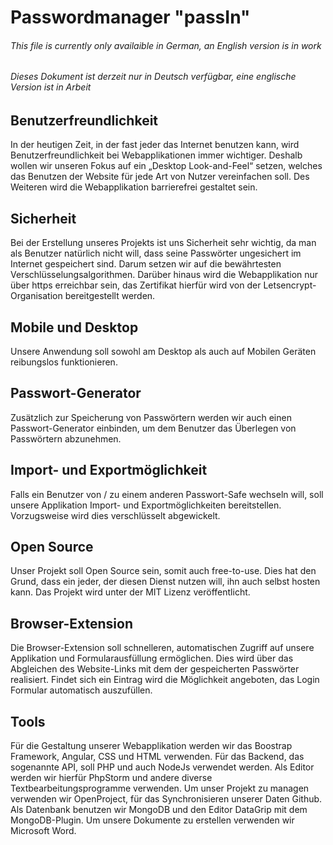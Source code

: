 # Passwordmanager __"passIn"__

###### This file is currently only availaible in German, an English version is in work
###### _Dieses Dokument ist derzeit nur in Deutsch verfügbar, eine englische Version ist in Arbeit_

## Benutzerfreundlichkeit
In der heutigen Zeit, in der fast jeder das Internet benutzen kann, wird Benutzerfreundlichkeit bei Webapplikationen immer wichtiger. Deshalb wollen wir unseren Fokus auf ein „Desktop Look-and-Feel“ setzen, welches das Benutzen der Website für jede Art von Nutzer vereinfachen soll. Des Weiteren wird die Webapplikation barrierefrei gestaltet sein.

## Sicherheit
Bei der Erstellung unseres Projekts ist uns Sicherheit sehr wichtig, da man als Benutzer natürlich nicht will, dass seine Passwörter ungesichert im Internet gespeichert sind. Darum setzen wir auf die bewährtesten Verschlüsselungsalgorithmen. Darüber hinaus wird die Webapplikation nur über https erreichbar sein, das Zertifikat hierfür wird von der Letsencrypt-Organisation bereitgestellt werden.

## Mobile und Desktop
Unsere Anwendung soll sowohl am Desktop als auch auf Mobilen Geräten reibungslos funktionieren.

## Passwort-Generator
Zusätzlich zur Speicherung von Passwörtern werden wir auch einen Passwort-Generator einbinden, um dem Benutzer das Überlegen von Passwörtern abzunehmen.

## Import- und Exportmöglichkeit 
Falls ein Benutzer von / zu einem anderen Passwort-Safe wechseln will, soll unsere Applikation Import- und Exportmöglichkeiten bereitstellen. Vorzugsweise wird dies verschlüsselt abgewickelt.

## Open Source
Unser Projekt soll Open Source sein, somit auch free-to-use. Dies hat den Grund, dass ein jeder, der diesen Dienst nutzen will, ihn auch selbst hosten kann. Das Projekt wird unter der MIT Lizenz veröffentlicht.

## Browser-Extension
Die Browser-Extension soll schnelleren, automatischen Zugriff auf unsere Applikation und Formularausfüllung ermöglichen. Dies wird über das Abgleichen des Website-Links mit dem der gespeicherten Passwörter realisiert. Findet sich ein Eintrag wird die Möglichkeit angeboten, das Login Formular automatisch auszufüllen.

## Tools
Für die Gestaltung unserer Webapplikation werden wir das Boostrap Framework, Angular, CSS und HTML verwenden. Für das Backend, das sogenannte API, soll PHP und auch NodeJs verwendet werden. Als Editor werden wir hierfür PhpStorm und andere diverse Textbearbeitungsprogramme verwenden.
Um unser Projekt zu managen verwenden wir OpenProject, für das Synchronisieren unserer Daten Github.
Als Datenbank benutzen wir MongoDB und den Editor DataGrip mit dem MongoDB-Plugin.
Um unsere Dokumente zu erstellen verwenden wir Microsoft Word.
